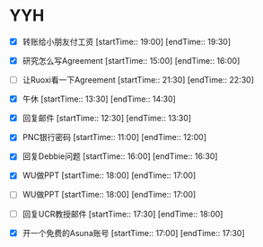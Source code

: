 # YYH
- [x] 转账给小朋友付工资 [startTime:: 19:00]  [endTime:: 19:30]
- [x] 研究怎么写Agreement [startTime:: 15:00]  [endTime:: 16:00]
- [ ] 让Ruoxi看一下Agreement [startTime:: 21:30]  [endTime:: 22:30]
- [x] 午休 [startTime:: 13:30]  [endTime:: 14:30]
- [x] 回复邮件 [startTime:: 12:30]  [endTime:: 13:30]
- [x] PNC银行密码 [startTime:: 11:00]  [endTime:: 12:00]
- [x] 回复Debbie问题 [startTime:: 16:00]  [endTime:: 16:30]
- [x] WU做PPT [startTime:: 18:00]  [endTime:: 17:00]
- [ ] WU做PPT [startTime:: 18:00]  [endTime:: 17:00]
- [ ] 回复UCR教授邮件 [startTime:: 17:30]  [endTime:: 18:00]
- [x] 开一个免费的Asuna账号 [startTime:: 17:00]  [endTime:: 17:30]

